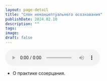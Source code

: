 ```yaml
---
layout: page-detail
title: "Слон неконцептуального осознавания"
publishDate: 2024.02.10
description: ""
tags:
image:
draft: false
---
```


<audio title="2024.02.10 - Слон неконцептуального осознавания.mp3" src="https://filer-api.advayta.org/v1.0/public/files/75025" controls=""></audio>

* О практике созерцания.

  
